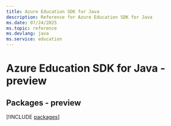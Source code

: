 ```yaml
---
title: Azure Education SDK for Java
description: Reference for Azure Education SDK for Java
ms.date: 07/24/2025
ms.topic: reference
ms.devlang: java
ms.service: education
---
```

# Azure Education SDK for Java - preview
## Packages - preview
[!INCLUDE [packages](education-index.md)]